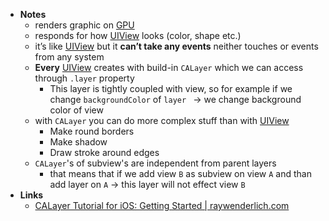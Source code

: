 - **Notes**
	- renders graphic on [GPU](../../../../Hardware/Components/GPU.md)
	- responds for how [UIView](../UIKit/UIView.md) looks (color, shape etc.)
	- it’s like [UIView](../UIKit/UIView.md)  but it **can’t take any events** neither touches or events from any system
	- **Every** [UIView](../UIKit/UIView.md) creates with build-in `CALayer` which we can access through `.layer` property
		- This layer is tightly coupled with view, so for example if we change `backgroundColor` of `layer ` -> we change background color of view
	- with `CALayer` you can do more complex stuff than with [UIView](../UIKit/UIView.md)
		- Make round borders	
		- Make shadow
		- Draw stroke around edges
	- `CALayer`'s of subview's are independent from parent layers
		- that means that if we add view `B` as subview on view `A`  and than add layer on `A` -> this layer will not effect view `B`
- **Links**
	- [CALayer Tutorial for iOS: Getting Started | raywenderlich.com](https://www.raywenderlich.com/10317653-calayer-tutorial-for-ios-getting-started)